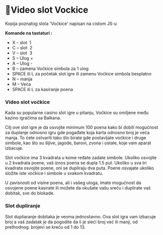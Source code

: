 # 🎰Video slot Vockice 
Kopija poznatog slota 'Voćkice' napisan na cistom JS-u
<p><strong>Komande na tastaturi :</strong></p>
                  <ul>
                     <li>X – slot&nbsp; 1</li>
                     <li>C – slot&nbsp; 2</li>
                     <li>V – slot&nbsp; 3</li>
                     <li>S – Ulog +</li>
                     <li>A – Ulog -</li>
                     <li>B – zamena Voćkice simbola za 1 ulog</li>
                     <li>SPACE ili L za početak slot igre ili zamenu Voćkice simbola besplatno</li>
                     <li>N – manja</li>
                     <li>M – Veća</li>
                     <li>SPACE ili L za kasiranje poena</li>
                  </ul>
                  <h3 class="p1">Video slot voćkice</h3>
                  <p class="p1">Kada su popularne casino slot igre u pitanju, Voćkice su omiljene među kazino igračima sa Balkana.</p>
                  <p class="p1">Cilj ove slot igre je da osvojite minimum 100 poena kako bi dobili mogućnost za duplanje odnosno igru gde pogađate koja karta odnosno broj je veća manja. To ćete ostvariti tako što birate gde postavljate voćkice i druge simbole, kao što su šljive, jagode, barovi, zvona i ostale, koje vam aparat izbacuje.</p>
                  <p class="p1">Slot voćkice ima 3 kvadrata u kome ređate zadate simbole. Ukoliko osvojite u 2 kvadrata poene, vaš iznos poena se dupla 1.5 put. Ukoliko u sva tri kvadrata osvojite poene, oni se dupliraju dva puta. Poene osvajate ukoliko složite iste voćkice i simbole u svakom kvadratu.</p>
                  <p class="p1">U zavisnosti od visine poena, ali i vašeg uloga, imate mogućnost da osvojene poene kasirate ili možete da okušate vašu sreću i duplirate vaš dobitak, sve do blokade.</p>
                  <h3 class="p1">Slot dupliranje</h3>
                  <p class="p1">Slot dupliaranje dobitaka je veoma jednostavno. Ova slot igra vam izbacuje broj a vaš zadatak je da pogodite da li je sleći broj već ili manji, od prethodnog. brojevi se kreću od 1 do 13.</p>
<!--- 
Kao sto duluvra rece:
> Vockice mi zivot upropastile 😂
-->

